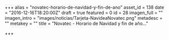 +++
alias = "novatec-horario-de-navidad-y-fin-de-ano"
asset_id = 138
date = "2016-12-16T18:20:00Z"
draft = true
featured = 0
id = 28
imagen_full = ""
imagen_intro = "images/noticias/Tarjeta-NavideaNovatec.png"
metadesc = ""
metakey = ""
title = "Novatec - Horario de Navidad y fin de año..."

+++
<p><img src="images/noticias/Tarjeta-NavideaNovatec.png" alt="" /></p>
<!--more-->